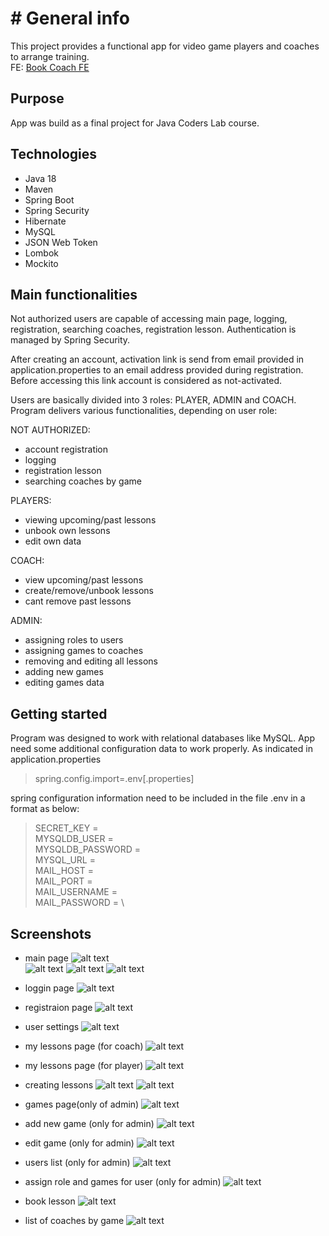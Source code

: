 # # General info

This project provides a functional app for video game players and coaches to arrange training.  
FE: [Book Coach FE](https://github.com/Luzu4/bookCoach_FE)
## Purpose
App was build as a final project for Java Coders Lab course.

## Technologies
- Java 18
- Maven
- Spring Boot
- Spring Security
- Hibernate
- MySQL
- JSON Web Token
- Lombok
- Mockito

## Main functionalities
Not authorized users are capable of accessing main page, logging, registration, searching coaches, registration lesson. Authentication is managed by Spring Security.

After creating an account, activation link is send from email provided in application.properties to an email address provided during registration. Before accessing this link account is considered as not-activated.

Users are basically divided into 3 roles: PLAYER, ADMIN and COACH. 
Program delivers various functionalities, depending on user role: 

NOT AUTHORIZED:
- account registration 
- logging
- registration lesson
- searching coaches by game

PLAYERS:
- viewing upcoming/past lessons
- unbook own lessons
- edit own data

COACH: 
- view upcoming/past lessons
- create/remove/unbook lessons
- cant remove past lessons

ADMIN: 
- assigning roles to users 
- assigning games to coaches
- removing and editing all lessons 
- adding new games
- editing games data

## Getting started
Program was designed to work with relational databases like MySQL. 
App need some additional configuration data to work properly. As indicated in application.properties
>spring.config.import=.env[.properties]

spring configuration information need to be included in the file .env in a format as below:

>SECRET_KEY = \
MYSQLDB_USER = \
MYSQLDB_PASSWORD = \
MYSQL_URL = \
MAIL_HOST = \
MAIL_PORT = \
MAIL_USERNAME = \
MAIL_PASSWORD = \

## Screenshots
- main page 
![alt text](screenshots/screen1.png)  
![alt text](screenshots/screen2.png) 
![alt text](screenshots/screen3.png) 
![alt text](screenshots/screen4.png) 

- loggin page
![alt text](screenshots/screen5.png) 

- registraion page
![alt text](screenshots/screen6.png) 

- user settings
![alt text](screenshots/screen8.png) 

- my lessons page (for coach)
![alt text](screenshots/screen9.png)

- my lessons page (for player)
![alt text](screenshots/screen19.png)

- creating lessons
![alt text](screenshots/screen10.png)
![alt text](screenshots/screen11.png)

- games page(only of admin)
![alt text](screenshots/screen12.png)

- add new game (only for admin)
![alt text](screenshots/screen13.png)

- edit game (only for admin)
![alt text](screenshots/screen14.png)

- users list (only for admin)
![alt text](screenshots/screen15.png)

- assign role and games for user (only for admin)
![alt text](screenshots/screen16.png)

- book lesson 
![alt text](screenshots/screen20.png)

- list of coaches by game
![alt text](screenshots/screen21.png)
